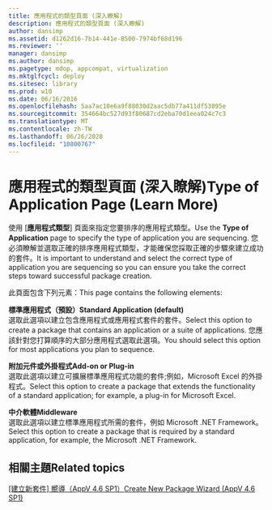 ```yaml
---
title: 應用程式的類型頁面 (深入瞭解)
description: 應用程式的類型頁面 (深入瞭解)
author: dansimp
ms.assetid: d1262d16-7b14-441e-8500-7974bf68d196
ms.reviewer: ''
manager: dansimp
ms.author: dansimp
ms.pagetype: mdop, appcompat, virtualization
ms.mktglfcycl: deploy
ms.sitesec: library
ms.prod: w10
ms.date: 06/16/2016
ms.openlocfilehash: 5aa7ac10e6a9f88030d2aac5db77a411df53895e
ms.sourcegitcommit: 354664bc527d93f80687cd2eba70d1eea024c7c3
ms.translationtype: MT
ms.contentlocale: zh-TW
ms.lasthandoff: 06/26/2020
ms.locfileid: "10800767"
---
```

# <span data-ttu-id="7d88c-103">應用程式的類型頁面 (深入瞭解)</span><span class="sxs-lookup"><span data-stu-id="7d88c-103">Type of Application Page (Learn More)</span></span>


<span data-ttu-id="7d88c-104">使用 [**應用程式類型**] 頁面來指定您要排序的應用程式類型。</span><span class="sxs-lookup"><span data-stu-id="7d88c-104">Use the **Type of Application** page to specify the type of application you are sequencing.</span></span> <span data-ttu-id="7d88c-105">您必須瞭解並選取正確的排序應用程式類型，才能確保您採取正確的步驟來建立成功的套件。</span><span class="sxs-lookup"><span data-stu-id="7d88c-105">It is important to understand and select the correct type of application you are sequencing so you can ensure you take the correct steps toward successful package creation.</span></span>

<span data-ttu-id="7d88c-106">此頁面包含下列元素：</span><span class="sxs-lookup"><span data-stu-id="7d88c-106">This page contains the following elements:</span></span>

<a href="" id="standard-application--default-"></a>**<span data-ttu-id="7d88c-107">標準應用程式（預設）</span><span class="sxs-lookup"><span data-stu-id="7d88c-107">Standard Application (default)</span></span>**  
<span data-ttu-id="7d88c-108">選取此選項以建立包含應用程式或應用程式套件的套件。</span><span class="sxs-lookup"><span data-stu-id="7d88c-108">Select this option to create a package that contains an application or a suite of applications.</span></span> <span data-ttu-id="7d88c-109">您應該針對您打算順序的大部分應用程式選取此選項。</span><span class="sxs-lookup"><span data-stu-id="7d88c-109">You should select this option for most applications you plan to sequence.</span></span>

<a href="" id="add-on-or-plug-in"></a>**<span data-ttu-id="7d88c-110">附加元件或外掛程式</span><span class="sxs-lookup"><span data-stu-id="7d88c-110">Add-on or Plug-in</span></span>**  
<span data-ttu-id="7d88c-111">選取此選項以建立可擴展標準應用程式功能的套件;例如，Microsoft Excel 的外掛程式。</span><span class="sxs-lookup"><span data-stu-id="7d88c-111">Select this option to create a package that extends the functionality of a standard application; for example, a plug-in for Microsoft Excel.</span></span>

<a href="" id="middleware"></a>**<span data-ttu-id="7d88c-112">中介軟體</span><span class="sxs-lookup"><span data-stu-id="7d88c-112">Middleware</span></span>**  
<span data-ttu-id="7d88c-113">選取此選項以建立標準應用程式所需的套件，例如 Microsoft .NET Framework。</span><span class="sxs-lookup"><span data-stu-id="7d88c-113">Select this option to create a package that is required by a standard application, for example, the Microsoft .NET Framework.</span></span>

## <span data-ttu-id="7d88c-114">相關主題</span><span class="sxs-lookup"><span data-stu-id="7d88c-114">Related topics</span></span>


[<span data-ttu-id="7d88c-115">[建立新套件] 嚮導（AppV 4.6 SP1）</span><span class="sxs-lookup"><span data-stu-id="7d88c-115">Create New Package Wizard (AppV 4.6 SP1)</span></span>](create-new-package-wizard---appv-46-sp1-.md)

 

 





